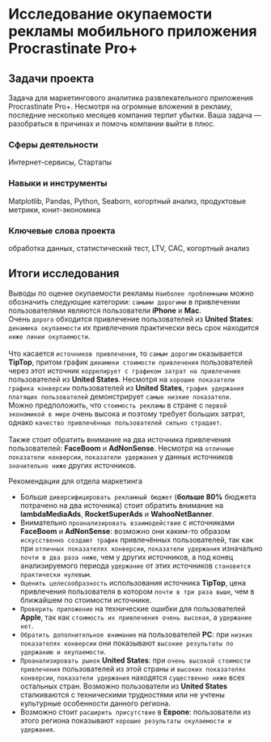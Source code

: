 # Исследование окупаемости рекламы мобильного приложения Procrastinate Pro+

## Задачи проекта
Задача для маркетингового аналитика развлекательного приложения Procrastinate Pro+. Несмотря на огромные вложения в рекламу, последние несколько месяцев компания терпит убытки. Ваша задача — разобраться в причинах и помочь компании выйти в плюс.

### Сферы деятельности
Интернет-сервисы, Стартапы

### Навыки и инструменты
Matplotlib, Pandas, Python, Seaborn, когортный анализ, продуктовые метрики, юнит-экономика

### Ключевые слова проекта
обработка данных, статистический тест, LTV, CAC, когортный анализ

## Итоги исследования
Выводы по оценке окупаемости рекламы
`Наиболее проблемными` можно обозначить следующие категории: `самыми дорогими` в привлечении пользователями являются пользователи **iPhone** и **Mac**.\
Очень `дорого` обходится привлечение пользователей из **United States**: `динамика окупаемости` их привлечения практически весь срок находится `ниже линии окупаемости`.\
\
Что касается `источников привлечения`, то `самым дорогим` оказывается **TipTop**, притом график `динамики стоимости привлечения` пользователей через этот источник `коррелирует с графиком затрат на привлечение` пользователей из **United States**. 
Несмотря на `хорошие показатели графика конверсии` пользователей из **United States**, `график удержания платящих пользователей` демонстрирует `самые низкие показатели`.\
Можно предположить, что `стоимость рекламы` в стране с `первой экономикой в мире` очень высока и поэтому требует больших затрат, однако `качество привлечённых пользователей сильно страдает`.\
\
Также стоит обратить внимание на два источника привлечения пользователей: **FaceBoom** и **AdNonSense**. Несмотря на `отличные показатели конверсии`, `показатели удержания` у данных источников `значительно ниже` других источников.

Рекомендации для отдела маркетинга
- Больше `диверсифицировать рекламный бюджет` (**больше 80%** бюджета потрачено на два источника) стоит обратить внимание на **lambdaMediaAds**, **RocketSuperAds** и **WahooNetBanner**.  
 - Внимательно `проанализировать взаимодействие` с источниками  **FaceBoom** и **AdNonSense**: возможно они каким-то образом `искусственно создают трафик` привлечённых пользователей, так как при `отличных показателях конверсии`, `показатели удержания` изначально `почти в два раза ниже`, чем у других источников, а под конец анализируемого периода `удержание` от этих источников `становится практически нулевым`. 
 - `Оценить целесообразность` использования источника **TipTop**, цена привлечения пользователя в котором `почти в три раза выше`, чем в ближайшем по стоимости источнике.
 - `Проверить приложение` на технические ошибки для пользователей **Apple**, так как `стоимость их привлечения очень высокая`, а `удержание нет`.
 - `Обратить дополнительное внимание` на пользователей **PC**: при `низких показателях конверсии` они показывают `высокие результаты по удержанию и окупаемости`.
 - `Проанализировать рынок`  **United States**: при `очень высокой стоимости привлечения` пользователей из этой страны и `высоких показателях конверсии`, `показатели удержания` находятся `существенно ниже` всех остальных стран. Возможно пользователи из **United States** сталкиваются с техническими трудностями или не учтены культурные особенности данного региона.
 - Возможно стоит `расширить присутствие` в **Европе**: пользователи из этого региона показывают `хорошие результаты окупаемости и удержания`.
